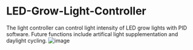 # LED-Grow-Light-Controller

The light controller can control light intensity of LED grow lights with PID software. Future functions include artifical light supplementation and daylight cycling.
![image](https://github.com/ryan-ext/LED-Grow-Light-Controller/assets/142383030/aff2ffd0-1df3-441b-aade-af58aed59247)

